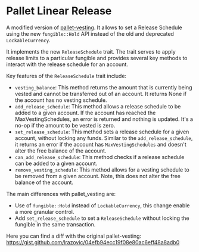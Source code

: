 <!-- markdown-link-check-disable -->
# Pallet Linear Release

A modified version of [pallet-vesting](https://github.com/paritytech/substrate/tree/polkadot-v0.9.42/frame/vesting/src). It allows to set a Release Schedule using the new `fungible::Hold` API instead of the old and deprecated `LockableCurrency`.

It implements the new `ReleaseSchedule` trait. The trait serves to apply release limits to a particular fungible and provides several key methods to interact with the release schedule for an account.

Key features of the `ReleaseSchedule` trait include:

- `vesting_balance`: This method returns the amount that is currently being vested and cannot be transferred out of an account. It returns None if the account has no vesting schedule.
- `add_release_schedule`: This method allows a release schedule to be added to a given account. If the account has reached the MaxVestingSchedules, an error is returned and nothing is updated. It's a no-op if the amount to be vested is zero.
- `set_release_schedule`: This method sets a release schedule for a given account, without locking any funds. Similar to the `add_release_schedule`, it returns an error if the account has `MaxVestingSchedules` and doesn't alter the free balance of the account.
- `can_add_release_schedule`: This method checks if a release schedule can be added to a given account.
- `remove_vesting_schedule`: This method allows for a vesting schedule to be removed from a given account. Note, this does not alter the free balance of the account.

The main differences with pallet_vesting are:

-  Use of `fungible::Hold` instead of `LockableCurrency`, this change enable a more granular control.
-  Add `set_release_schedule` to set a `ReleaseSchedule` without locking the fungible in the same transaction.

Here you can find a diff with the original pallet-vesting: https://gist.github.com/lrazovic/04efb94ecc19f08e80ac6eff48a8adb0